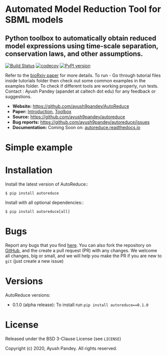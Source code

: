 # Automated Model Reduction Tool for SBML models
## Python toolbox to automatically obtain reduced model expressions using time-scale separation, conservation laws, and other assumptions.

[![Build Status](https://travis-ci.com/ayush9pandey/AutoReduce.svg?branch=master)](https://travis-ci.com/ayush9pandey/AutoReduce)
[![codecov](https://codecov.io/gh/ayush9pandey/AutoReduce/branch/master/graph/badge.svg)](https://codecov.io/gh/ayush9pandey/AutoReduce)
[![PyPI version](https://badge.fury.io/py/autoreduce.svg)](https://badge.fury.io/py/autoreduce)

Refer to the [bioRxiv paper](https://www.biorxiv.org/content/10.1101/2020.02.15.950840v2.full.pdf) for more details.
To run - Go through tutorial files inside tutorials folder then check out some common examples in the examples folder. To check if different tools are working properly, run tests. 
Contact : Ayush Pandey (apandet at caltech dot edu) for any feedback or suggestions.


- **Website:** https://github.com/ayush9pandey/AutoReduce
- **Paper:** [Introduction](https://www.biorxiv.org/content/10.1101/640276v1.full), [Toolbox](https://www.biorxiv.org/content/10.1101/2020.02.15.950840v2.full.pdf)
- **Source:** https://github.com/ayush9pandey/autoreduce
- **Bug reports:** https://github.com/ayush9pandey/autoreduce/issues
- **Documentation:** Coming Soon on: [autoreduce.readthedocs.io](https://readthedocs.org/projects/autoreduce/)

# Simple example

# Installation

Install the latest version of AutoReduce::

    $ pip install autoreduce 

Install with all optional dependencies::

    $ pip install autoreduce[all]

# Bugs
Report any bugs that you find [here](https://github.com/ayush9pandey/autoreduce/issues).
You can also fork the repository on [GitHub](https://github.com/ayush9pandey/autoreduce),
and the create a pull request (PR) with any changes. We welcome all changes, big or small, and we
will help you make the PR if you are new to `git` (just create a new issue)

# Versions

AutoReduce versions:

* 0.1.0 (alpha release): To install run `pip install autoreduce==0.1.0`

# License
Released under the BSD 3-Clause License (see `LICENSE`)

Copyright (c) 2020, Ayush Pandey. All rights reserved.


